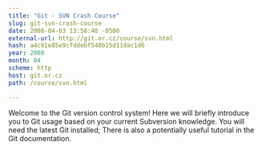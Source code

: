 ```yaml
---
title: "Git - SVN Crash Course"
slug: git-svn-crash-course
date: 2008-04-03 13:58:48 -0500
external-url: http://git.or.cz/course/svn.html
hash: a4c91e85e9cfddebf540b15d11dac1d6
year: 2008
month: 04
scheme: http
host: git.or.cz
path: /course/svn.html

---
```


Welcome to the Git version control system! Here we will briefly introduce you to Git usage based on your current Subversion knowledge. You will need the latest Git installed; There is also a potentially useful tutorial in the Git documentation.
